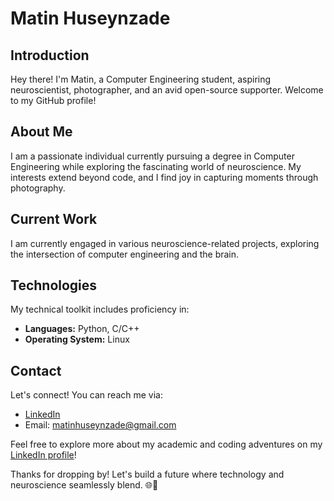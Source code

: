 # Matin Huseynzade

## Introduction
Hey there! I'm Matin, a Computer Engineering student, aspiring neuroscientist, photographer, and an avid open-source supporter. Welcome to my GitHub profile!

## About Me
I am a passionate individual currently pursuing a degree in Computer Engineering while exploring the fascinating world of neuroscience. My interests extend beyond code, and I find joy in capturing moments through photography.

## Current Work
I am currently engaged in various neuroscience-related projects, exploring the intersection of computer engineering and the brain.

## Technologies
My technical toolkit includes proficiency in:
- **Languages:** Python, C/C++
- **Operating System:** Linux

## Contact
Let's connect! You can reach me via:
- [LinkedIn](https://www.linkedin.com/in/chillmetin/)
- Email: [matinhuseynzade@gmail.com](mailto:matinhuseynzade@gmail.com)

Feel free to explore more about my academic and coding adventures on my [LinkedIn profile](https://www.linkedin.com/in/chillmetin/)!

Thanks for dropping by! Let's build a future where technology and neuroscience seamlessly blend. 🌐🧠
